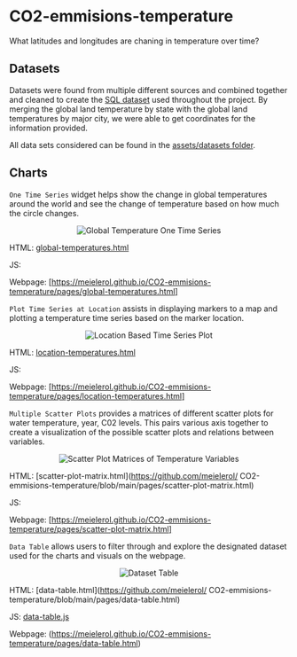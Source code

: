 # CO2-emmisions-temperature

What latitudes and longitudes are chaning in temperature over time?

## Datasets

Datasets were found from multiple different sources and combined together and cleaned to create the [SQL dataset]() used throughout the project. By merging the global land temperature by state with the global land temperatures by major city, we were able to get coordinates for the information provided.

All data sets considered can be found in the [assets/datasets folder](https://github.com/meielerol/CO2-emmisions-temperature/tree/main/assets/datasets).

## Charts

`One Time Series` widget helps show the change in global temperatures around the world and see the change of temperature based on how much the circle changes.

<p align="center"><img src="" alt="Global Temperature One Time Series"></p>

HTML: [global-temperatures.html](https://github.com/meielerol/CO2-emmisions-temperature/blob/main/pages/global-temperatures.html)

JS: []()

Webpage: [https://meielerol.github.io/CO2-emmisions-temperature/pages/global-temperatures.html]

`Plot Time Series at Location` assists in displaying markers to a map and plotting a temperature time series based on the marker location.

<p align="center"><img src="" alt="Location Based Time Series Plot"></p>

HTML: [location-temperatures.html](https://github.com/meielerol/CO2-emmisions-temperature/blob/main/pages/location-temperatures.html)

JS: []()

Webpage: [https://meielerol.github.io/CO2-emmisions-temperature/pages/location-temperatures.html]

`Multiple Scatter Plots` provides a matrices of different scatter plots for water temperature, year, C02 levels. This pairs various axis together to create a visualization of the possible scatter plots and relations between variables.

<p align="center"><img src="" alt="Scatter Plot Matrices of Temperature Variables"></p>

HTML: [scatter-plot-matrix.html](https://github.com/meielerol/
CO2-emmisions-temperature/blob/main/pages/scatter-plot-matrix.html)

JS: []()

Webpage: [https://meielerol.github.io/CO2-emmisions-temperature/pages/scatter-plot-matrix.html]

`Data Table` allows users to filter through and explore the designated dataset used for the charts and visuals on the webpage.

<p align="center"><img src="https://github.com/meielerol/CO2-emmisions-temperature/blob/main/images/data-table.png" alt="Dataset Table"></p>

HTML: [data-table.html](https://github.com/meielerol/
CO2-emmisions-temperature/blob/main/pages/data-table.html)

JS: [data-table.js](https://github.com/meielerol/CO2-emmisions-temperature/blob/main/assets/js/data-table.js)

Webpage: (https://meielerol.github.io/CO2-emmisions-temperature/pages/data-table.html)